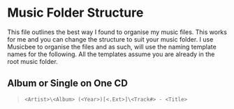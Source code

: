 # Music Folder Structure
This file outlines the best way I found to organise my music files. This works for me and you can change the structure to suit your music folder. I use Musicbee to organise the files and as such, will use the naming template names for the following.
All the templates assume you are already in the root music folder.
## Album or Single on One CD
> `<Artist>\<Album> (<Year>)[<.Ext>]\<Track#> - <Title>`
